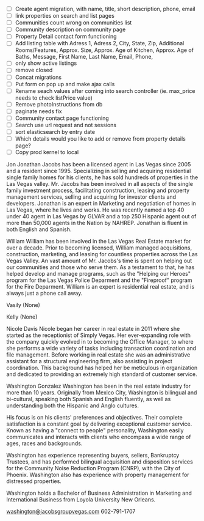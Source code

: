 - [ ] Create agent migration, with name, title, short description, phone, email
- [ ] link properties on search and list pages
- [ ] Communities count wrong on communities list
- [ ] Community description on community page
- [ ] Property Detail contact form functioning
- [ ] Add listing table with Adress 1, Adress 2, City, State, Zip, Additional Rooms/Features, Approx. Size, Approx. Age of Kitchen, Approx. Age of Baths,  Message, First Name, Last Name, Email, Phone,
- [ ]  only show active listings
- [ ] remove closed
- [ ] Concat migrations
- [ ] Put form on pop up and make ajax calls
- [ ] Rename seach values after coming into search controller (ie. max_price needs to check listPrice value)
- [ ] Remove photoInstructions from db
- [ ] paginate needs fix
- [ ] Community contact page functioning
- [ ] Search use url request and not sessions
- [ ] sort elasticsearch by entry date
- [ ] Which details would you like to add or remove from property details page?
- [ ] Copy prod kernel to local

Jon
Jonathan Jacobs has been a licensed agent in Las Vegas since 2005 and a resident since 1995. Specializing in selling and acquiring residential single family homes for his clients, he has sold hundreds of properties in the Las Vegas valley. Mr. Jacobs has been involved in all aspects of the single family investment process, facilitating construction, leasing and property management services, selling and acquiring for investor clients and developers. Jonathan is an expert in Marketing and negotiation of homes in Las Vegas, where he lives and works. He was recently named a top 40 under 40 agent in Las Vegas by GLVAR and a top 250 Hispanic agent out of more than 50,000 agents in the Nation by NAHREP. Jonathan is fluent in both English and Spanish.

William
William has been involved in the Las Vegas Real Estate market for over a decade. Prior to becoming licensed, William managed acquisitions, construction, marketing, and leasing for countless properties across the Las Vegas Valley. An vast amount of Mr. Jacobs's time is spent on helping out our communities and those who serve them. As a testament to that, he has helped develop and manage programs, such as the "Helping our Heroes" program for the Las Vegas Police Deparment and the "Fireproof" program for the Fire Deparment. William is an expert is residential real estate, and is always just a phone call away.

Vasily
(None)

Kelly
(None)

Nicole Davis
Nicole began her career in real estate in 2011 where she started as the receptionist of Simply Vegas. Her ever-expanding role with the company quickly evolved in to becoming the Office Manager, to where she performs a wide variety of tasks including transaction coordination and file management. Before working in real estate she was an administrative assistant for a structural engineering firm, also assisting in project coordination. This background has helped her be meticulous in organization and dedicated to providing an extremely high standard of customer service.

Washington Gonzalez
Washington has been in the real estate industry for more than 10 years. Originally from Mexico City, Washington is bilingual and bi-cultural, speaking both Spanish and English fluently, as well as understanding both the Hispanic and Anglo cultures.

His focus is on his clients' preferences and objectives. Their complete satisfaction is a constant goal by delivering exceptional customer service. Known as having a "connect to people" personality, Washington easily communicates and interacts with clients who encompass a wide range of ages, races and backgrounds.

Washington has experience representing buyers, sellers, Bankruptcy Trustees, and has performed bilingual acquisition and disposition services for the Community Noise Reduction Program (CNRP), with the City of Phoenix. Washington also has experience with property management for distressed properties.

Washington holds a Bachelor of Business Administration in Marketing and International Business from Loyola University New Orleans.

washington@jacobsgroupvegas.com
602-791-1707
